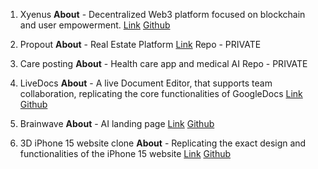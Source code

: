 1. Xyenus
**About** - Decentralized Web3 platform focused on blockchain and user empowerment.
[Link](https://www.xyenux.vercel.app/)
[Github](https://github.com/1am-programmer/Xyenux) 

2. Propout 
**About** - Real Estate Platform
[Link](https://myproput.com)
Repo - PRIVATE

3. Care posting
**About** - Health care app and medical AI
Repo - PRIVATE

4. LiveDocs 
**About** - A live Document Editor, that supports team collaboration, replicating the core functionalities of GoogleDocs
[Link](https://live-docs-lime.vercel.app/sign-in)
[Github](https://github.com/1am-programmer/Live-docs)

5. Brainwave
**About** - AI landing page
[Link](https://vercel.com/daniels-projects-6d27f7a3/ai-landing-page)
[Github](https://github.com/1am-programmer/BrainwaveAI-landing-page)

6. 3D iPhone 15 website clone
**About** - Replicating the exact design and functionalities of the iPhone 15 website
[Link](https://iphone-15-pro-website-clone-eight.vercel.app/)
[Github](https://github.com/1am-programmer/iPhone-15-Pro-Website-Clone)
